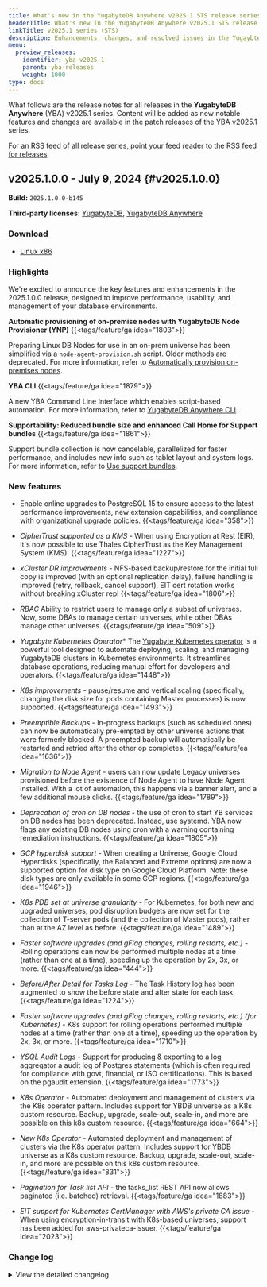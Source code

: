 ```yaml
---
title: What's new in the YugabyteDB Anywhere v2025.1 STS release series
headerTitle: What's new in the YugabyteDB Anywhere v2025.1 STS release series
linkTitle: v2025.1 series (STS)
description: Enhancements, changes, and resolved issues in the YugaybteDB Anywhere v2025.1 STS release series.
menu:
  preview_releases:
    identifier: yba-v2025.1
    parent: yba-releases
    weight: 1000
type: docs
---
```


What follows are the release notes for all releases in the **YugabyteDB Anywhere** (YBA) v2025.1 series. Content will be added as new notable features and changes are available in the patch releases of the YBA v2025.1 series.

For an RSS feed of all release series, point your feed reader to the [RSS feed for releases](../index.xml).

## v2025.1.0.0 - July 9, 2024 {#v2025.1.0.0}

**Build:** `2025.1.0.0-b145`

**Third-party licenses:** [YugabyteDB](https://downloads.yugabyte.com/releases/2025.1.0.0/yugabytedb-2025.1.0.0-b145-third-party-licenses.html), [YugabyteDB Anywhere](https://downloads.yugabyte.com/releases/2025.1.0.0/yugabytedb-anywhere-2025.1.0.0-b145-third-party-licenses.html)

### Download

<ul class="nav yb-pills">
 <li>
   <a href="https://downloads.yugabyte.com/releases/2025.1.0.0/yba_installer_full-2025.1.0.0-b145-linux-x86_64.tar.gz">
     <i class="fa-brands fa-linux"></i>
     <span>Linux x86</span>
   </a>
 </li>
</ul>

### Highlights

We're excited to announce the key features and enhancements in the 2025.1.0.0 release, designed to improve performance, usability, and management of your database environments.

**Automatic provisioning of on-premise nodes with YugabyteDB Node Provisioner (YNP)** {{<tags/feature/ga idea="1803">}}

Preparing Linux DB Nodes for use in an on-prem universe has been simplified via a `node-agent-provision.sh` script. Older methods are deprecated. For more information, refer to [Automatically provision on-premises nodes](/stable/yugabyte-platform/prepare/server-nodes-software/software-on-prem/#run-the-provisioning-script).

**YBA CLI** {{<tags/feature/ga idea="1879">}}

A new YBA Command Line Interface which enables script-based automation. For more information, refer to [YugabyteDB Anywhere CLI](/stable/yugabyte-platform/anywhere-automation/anywhere-cli/).

**Supportability: Reduced bundle size and enhanced Call Home for Support bundles** {{<tags/feature/ga idea="1861">}}

Support bundle collection is now cancelable, parallelized for faster performance, and includes new info such as tablet layout and system logs. For more information, refer to [Use support bundles](/stable/yugabyte-platform/troubleshoot/universe-issues/#use-support-bundles).

### New features

* Enable online upgrades to PostgreSQL 15 to ensure access to the latest performance improvements, new extension capabilities, and compliance with organizational upgrade policies. {{<tags/feature/ga idea="358">}}

* *CipherTrust supported as a KMS* - When using Encryption at Rest (EIR), it's now possible to use Thales CipherTrust as the Key Management System (KMS). {{<tags/feature/ga idea="1227">}}

<!-- * *YBA CLI* -  {{<tags/feature/ga idea="1879">}} -->

<!-- * *Automatic provisioning of on-premise nodes* - Preparing Linux DB Nodes for use in an on-prem universe has been simplified via a node-agent-provision.sh script. Older methods are deprecated. {{<tags/feature/ga idea="1803">}} -->

* *xCluster DR improvements* - NFS-based backup/restore for the initial full copy is improved (with an optional replication delay), failure handling is improved (retry, rollback, cancel support), EIT cert rotation works without breaking xCluster repl {{<tags/feature/ga idea="1806">}}

<!-- * *Support Bundle Collection Improvements* Support bundle collection is now cancelable, is parallelized for faster performance, and includes new info such as tablet layout info, YBC config info, and system logs. {{<tags/feature/ga idea="1861">}} -->

* *RBAC* Ability to restrict users to manage only a subset of universes.   Now, some DBAs to manage certain universes, while other DBAs manage other universes. {{<tags/feature/ga idea="509">}}

* *Yugabyte Kubernetes Operator**
The [Yugabyte Kubernetes operator](/stable/yugabyte-platform/anywhere-automation/yb-kubernetes-operator/) is a powerful tool designed to automate deploying, scaling, and managing YugabyteDB clusters in Kubernetes environments. It streamlines database operations, reducing manual effort for developers and operators. {{<tags/feature/ga idea="1448">}}

* *K8s improvements* - pause/resume and vertical scaling (specifically, changing the disk size for pods containing Master processes) is now supported. {{<tags/feature/ga idea="1493">}}

* *Preemptible Backups* - In-progress backups (such as scheduled ones) can now be automatically pre-empted by other universe actions that were formerly blocked.  A preempted backup will automatically be restarted and retried after the other op completes. {{<tags/feature/ea idea="1636">}}

* *Migration to Node Agent* - users can now update Legacy universes provisioned before the existence of Node Agent to have Node Agent installed. With a lot of automation, this happens via a banner alert, and a few additional mouse clicks. {{<tags/feature/ga idea="1789">}}

* *Deprecation of cron on DB nodes* - the use of cron to start YB services on DB nodes has been deprecated.  Instead, use systemd.  YBA now flags any existing DB nodes using cron with a warning containing remediation instructions. {{<tags/feature/ga idea="1805">}}

* *GCP hyperdisk support* - When creating a Universe, Google Cloud Hyperdisks (specifically, the Balanced and Extreme options) are now a supported option for disk type on Google Cloud Platform.  Note: these disk types are only available in some GCP regions. {{<tags/feature/ga idea="1946">}}

* *K8s PDB set at universe granularity* - For Kubernetes, for both new and upgraded universes, pod disruption budgets are now set for the collection of T-server pods (and the collection of Master pods), rather than at the AZ level as before. {{<tags/feature/ga idea="1489">}}

* *Faster software upgrades (and gFlag changes, rolling restarts, etc.)* -  Rolling operations can now be performed multiple nodes at a time (rather than one at a time), speeding up the operation by 2x, 3x, or more. {{<tags/feature/ga idea="444">}}

* *Before/After Detail for Tasks Log* - The Task History log has been augmented to show the before state and after state for each task. {{<tags/feature/ga idea="1224">}}

* *Faster software upgrades (and gFlag changes, rolling restarts, etc.) (for Kubernetes)* -  K8s support for rolling operations performed multiple nodes at a time (rather than one at a time), speeding up the operation by 2x, 3x, or more. {{<tags/feature/ga idea="1710">}}

* *YSQL Audit Logs* - Support for producing & exporting to a log aggregator a audit log of Postgres statements (which is often required for compliance with govt, financial, or ISO certifications).  This is based on the pgaudit extension. {{<tags/feature/ga idea="1773">}}

* *K8s Operator* - Automated deployment and management of  clusters via the K8s operator pattern.  Includes support for YBDB universe as a K8s custom resource.   Backup, upgrade, scale-out, scale-in, and more are possible on this k8s custom resource. {{<tags/feature/ga idea="664">}}

* *New K8s Operator* - Automated deployment and management of  clusters via the K8s operator pattern.  Includes support for YBDB universe as a K8s custom resource.   Backup, upgrade, scale-out, scale-in, and more are possible on this k8s custom resource. {{<tags/feature/ga idea="831">}}

* *Pagination for Task list API* - the tasks_list REST API now allows paginated (i.e. batched) retrieval. {{<tags/feature/ga idea="1883">}}

* *EIT support for Kubernetes CertManager with AWS's private CA issue* - When using encryption-in-transit with K8s-based universes, support has been added for aws-privateca-issuer. {{<tags/feature/ga idea="2023">}}

### Change log

<details>
  <summary>View the detailed changelog</summary>

### Improvements

### Bug fixes

</details>